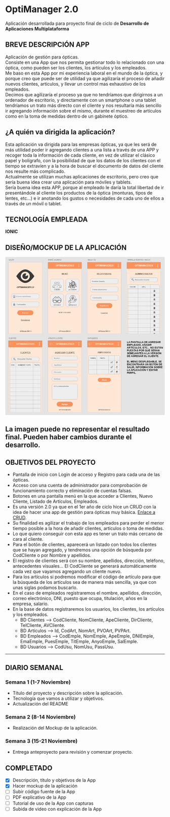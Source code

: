 # OptiManager 2.0
Aplicación desarrollada para proyecto final de ciclo de **Desarrollo de Aplicaciones Multiplataforma**

## BREVE DESCRIPCIÓN APP
Aplicación de gestión para ópticas. <br>
Consiste en una App que nos permita gestionar todo lo relacionado con una óptica, como pueden ser los clientes, los artículos y los empleados. <br>
Me baso en esta App por mi experiencia laboral en el mundo de la óptica, y porque creo que puede ser de utilidad ya que agilizaría el proceso de añadir nuevos clientes, artículos, y llevar un control mas exhaustivo de los empleados. <br>
Decimos que agilizaría el proceso ya que no tendríamos que dirigirnos a un ordenador de escritorio, y directamente con un smartphone o una tablet tendríamos un trato más directo con el cliente y nos resultaría más sencillo ir agregando información sobre el mismo, durante el muestreo de artículos como en la toma de medidas dentro de un gabinete óptico. <br>

## ¿A quién va dirigida la aplicación?
Esta aplicación va dirigida para las empresas ópticas, ya que les será de más utilidad poder ir agregando clientes a una lista a través de una APP y recoger toda la información de cada cliente, en vez de utilizar el clásico papel y bolígrafo, con la posibilidad de que los datos de los clientes con el tiempo se extravíen y a la hora de buscar el documento de datos del cliente nos resulte más complicado. <br>
Actualmente se utilizan muchas aplicaciones de escritorio, pero creo que sería buena idea crear una aplicación para móviles y tablets.<br>
Sería buena idea esta APP, porque al empleado le daría la total libertad de ir presentándole al cliente los productos de la óptica (monturas, tipos de lentes, etc...) e ir anotando los gustos o necesidades de cada uno de ellos a través de un móvil o tablet.


## TECNOLOGÍA EMPLEADA 
<strong> IONIC </strong>

## DISEÑO/MOCKUP DE LA APLICACIÓN
![image](mockup_app.png "Mockup app") <br>

La imagen puede no representar el resultado final. Pueden haber cambios durante el desarrollo.
----------------------------------

## OBJETIVOS DEL PROYECTO
- Pantalla de inicio con Login de acceso y Registro para cada una de las ópticas.
- Acceso con una cuenta de administrador para comprobación de funcionamiento correcto y eliminación de cuentas falsas.
- Botones en una pantalla menú en la que acceder a Clientes, Nuevo Cliente, Listado de Artículos, Empleados.
- Es una versión 2.0 ya que en el 1er año de ciclo hice un CRUD con la idea de hacer una app de gestión para ópticas muy básica. [Enlace a CRUD](https://github.com/Miguelgm1693/CRUD_OptiManager).
- Su finalidad es agilizar el trabajo de los empleados para perder el menor tiempo posible a la hora de añadir clientes, artículos o toma de medidas.
- Lo que quiero conseguir con esta app es tener un trato más cercano de cara al cliente.
- Para el botón de clientes, aparecerá un listado con todos los clientes que se hayan agregado, y tendremos una opción de búsqueda por CodCliente o por Nombre y apellidos.
- El registro de clientes será con su nombre, apellidos, dirección, teléfono, antecedentes visuales... El CodCliente se generará automáticamente cada vez que vayamos agregando un cliente nuevo.
- Para los artículos si podremos modificar el código de artículo para que la búsqueda de los artículos sea de manera más sencilla, ya que con unas siglas podamos buscarlo.
- En el caso de empleados registraremos el nombre, apellidos, dirección, correo electrónico, DNI, puesto que ocupa, titulación, años en la empresa, salario.
- En la base de datos registraremos los usuarios, los clientes, los artículos y los empleados.
  - BD Clientes --> CodCliente, NomCliente, ApeCliente, DirCliente, TelCliente, AVCliente.
  - BD Artículos --> Id, CodArt, NomArt, PVOArt, PVPArt.
  - BD Empleados --> CodEmple, NomEmple, ApeEmple, DNIEmple, EmaEmple, PuesEmple, TitEmple, AnyoEmple, SalEmple.
  - BD Usuarios --> CodUsu, NomUsu, PassUsu.
<hr>

## DIARIO SEMANAL
### Semana 1 (1-7 Noviembre)
- Título del proyecto y descripción sobre la aplicación.
- Tecnología que vamos a utilizar y objetivos.
- Actualización del README

### Semana 2 (8-14 Noviembre)
- Realización del Mockup de la aplicación.

### Semana 3 (15-21 Noviembre)
- Entrega anteproyecto para revisión y comenzar proyecto.

## COMPLETADO
- [X] Descripción, título y objetivos de la App
- [X] Hacer mockup de la aplicación
- [ ] Subir código fuente de la App
- [ ] PDF explicativo de la App
- [ ] Tutorial de uso de la App con capturas
- [ ] Subida de video con explicación de la App
